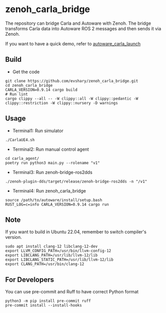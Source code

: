 # zenoh_carla_bridge

The repository can bridge Carla and Autoware with Zenoh.
The bridge transforms Carla data into Autoware ROS 2 messages and then sends it via Zenoh.

If you want to have a quick demo, refer to [autoware_carla_launch](https://autoware-carla-launch.readthedocs.io/en/latest/)

## Build

* Get the code

```shell
git clone https://github.com/evshary/zenoh_carla_bridge.git
cd zenoh_carla_bridge
CARLA_VERSION=0.9.14 cargo build
# Run lint
cargo clippy --all -- -W clippy::all -W clippy::pedantic -W clippy::restriction -W clippy::nursery -D warnings
```

## Usage

* Terminal1: Run simulator

```shell
./CarlaUE4.sh
```

* Terminal2: Run manual control agent

```shell
cd carla_agent/
poetry run python3 main.py --rolename "v1"
```

* Terminal3: Run zenoh-bridge-ros2dds

```shell
./zenoh-plugin-dds/target/release/zenoh-bridge-ros2dds -n "/v1"
```

* Terminal4: Run zenoh\_carla\_bridge

```shell
source /path/to/autoware/install/setup.bash
RUST_LOG=c=info CARLA_VERSION=0.9.14 cargo run
```

## Note

If you want to build in Ubuntu 22.04, remember to switch compiler's version.

```shell
sudo apt install clang-12 libclang-12-dev
export LLVM_CONFIG_PATH=/usr/bin/llvm-config-12
export LIBCLANG_PATH=/usr/lib/llvm-12/lib
export LIBCLANG_STATIC_PATH=/usr/lib/llvm-12/lib
export CLANG_PATH=/usr/bin/clang-12
```

## For Developers

You can use pre-commit and Ruff to have correct Python format

```shell
python3 -m pip install pre-commit ruff
pre-commit install --install-hooks
```
